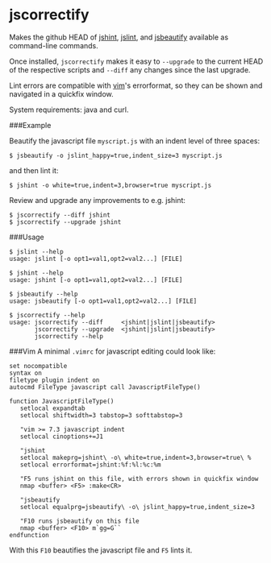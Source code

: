 # jscorrectify

Makes the github HEAD of [jshint](http://github.com/jshint/jshint), [jslint](http://github.com/douglascrockford/JSLint), and [jsbeautify](http://github.com/einars/js-beautify) available as command-line commands.

Once installed, `jscorrectify` makes it easy to `--upgrade` to the current HEAD of the respective scripts and `--diff` any changes since the last upgrade.

Lint errors are compatible with [vim](http://www.vim.org)'s errorformat, so they can be shown and navigated in a quickfix window.


System requirements: java and curl.

###Example

Beautify the javascript file `myscript.js` with an indent level of three spaces:

    $ jsbeautify -o jslint_happy=true,indent_size=3 myscript.js

and then lint it:

    $ jshint -o white=true,indent=3,browser=true myscript.js


Review and upgrade any improvements to e.g. jshint:

    $ jscorrectify --diff jshint
    $ jscorrectify --upgrade jshint
    

###Usage

    $ jslint --help
    usage: jslint [-o opt1=val1,opt2=val2...] [FILE]
 
    $ jshint --help
    usage: jshint [-o opt1=val1,opt2=val2...] [FILE]
 
    $ jsbeautify --help
    usage: jsbeautify [-o opt1=val1,opt2=val2...] [FILE]
 
    $ jscorrectify --help
    usage: jscorrectify --diff     <jshint|jslint|jsbeautify>
           jscorrectify --upgrade  <jshint|jslint|jsbeautify>
           jscorrectify --help

###Vim
A minimal `.vimrc` for javascript editing could look like:

    set nocompatible
    syntax on
    filetype plugin indent on
    autocmd FileType javascript call JavascriptFileType()

    function JavascriptFileType()
       setlocal expandtab
       setlocal shiftwidth=3 tabstop=3 softtabstop=3

       "vim >= 7.3 javascript indent
       setlocal cinoptions+=J1

       "jshint
       setlocal makeprg=jshint\ -o\ white=true,indent=3,browser=true\ %
       setlocal errorformat=jshint:%f:%l:%c:%m

       "F5 runs jshint on this file, with errors shown in quickfix window
       nmap <buffer> <F5> :make<CR>

       "jsbeautify
       setlocal equalprg=jsbeautify\ -o\ jslint_happy=true,indent_size=3

       "F10 runs jsbeautify on this file
       nmap <buffer> <F10> m`gg=G``
    endfunction

With this `F10` beautifies the javascript file and `F5` lints it.
